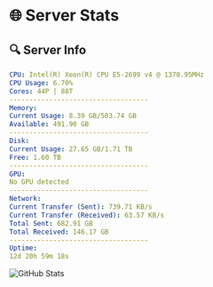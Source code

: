 # 🌐 Server Stats
## 🔍 Server Info
```yaml
CPU: Intel(R) Xeon(R) CPU E5-2699 v4 @ 1370.95MHz
CPU Usage: 6.70%
Cores: 44P | 88T
-----------------------------------
Memory:
Current Usage: 8.39 GB/503.74 GB
Available: 491.90 GB
-----------------------------------
Disk:
Current Usage: 27.65 GB/1.71 TB
Free: 1.60 TB
-----------------------------------
GPU:
No GPU detected
-----------------------------------
Network:
Current Transfer (Sent): 739.71 KB/s
Current Transfer (Received): 63.57 KB/s
Total Sent: 682.91 GB
Total Received: 146.17 GB
-----------------------------------
Uptime:
12d 20h 59m 18s
```
![GitHub Stats](https://img.shields.io/badge/Updated-2025-05-02_14:08:06-blue)